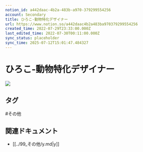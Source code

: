```yaml
---
notion_id: a442daac-4b2a-483b-a970-379299554256
account: Secondary
title: ひろこ-動物特化デザイナー
url: https://www.notion.so/a442daac4b2a483ba970379299554256
created_time: 2022-07-29T23:33:00.000Z
last_edited_time: 2022-07-30T00:11:00.000Z
sync_status: placeholder
sync_time: 2025-07-12T15:01:47.484327
---
```

# ひろこ-動物特化デザイナー

![](https://ryota-noz.work/wp-content/themes/cocoon-child-master/images/design_g_img/12.jpg)

## タグ

#その他 

## 関連ドキュメント

- [[../99_その他/y.md|y]]
